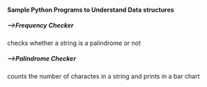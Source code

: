 #### Sample Python Programs to Understand Data structures 
##### -->Frequency Checker <br>
checks whether a string is a palindrome or not<br>

##### -->Palindrome Checker
counts the number of charactes in a string and prints in a bar chart

